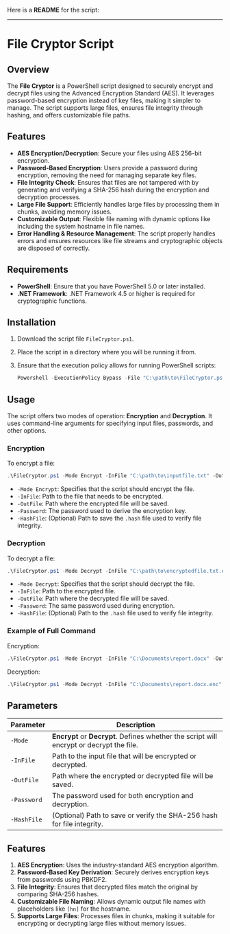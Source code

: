 Here is a **README** for the script:

---

# File Cryptor Script

## Overview

The **File Cryptor** is a PowerShell script designed to securely encrypt and decrypt files using the Advanced Encryption Standard (AES). It leverages password-based encryption instead of key files, making it simpler to manage. The script supports large files, ensures file integrity through hashing, and offers customizable file paths.

## Features

- **AES Encryption/Decryption**: Secure your files using AES 256-bit encryption.
- **Password-Based Encryption**: Users provide a password during encryption, removing the need for managing separate key files.
- **File Integrity Check**: Ensures that files are not tampered with by generating and verifying a SHA-256 hash during the encryption and decryption processes.
- **Large File Support**: Efficiently handles large files by processing them in chunks, avoiding memory issues.
- **Customizable Output**: Flexible file naming with dynamic options like including the system hostname in file names.
- **Error Handling & Resource Management**: The script properly handles errors and ensures resources like file streams and cryptographic objects are disposed of correctly.

## Requirements

- **PowerShell**: Ensure that you have PowerShell 5.0 or later installed.
- **.NET Framework**: .NET Framework 4.5 or higher is required for cryptographic functions.

## Installation

1. Download the script file `FileCryptor.ps1`.
2. Place the script in a directory where you will be running it from.
3. Ensure that the execution policy allows for running PowerShell scripts:

   ```Powershell
   Powershell -ExecutionPolicy Bypass -File "C:\path\to\FileCryptor.ps1"
   ```

## Usage

The script offers two modes of operation: **Encryption** and **Decryption**. It uses command-line arguments for specifying input files, passwords, and other options.

### Encryption

To encrypt a file:

```powershell
.\FileCryptor.ps1 -Mode Encrypt -InFile "C:\path\to\inputfile.txt" -OutFile "C:\path\to\encryptedfile.txt.enc" -Password "YourStrongPassword" -HashFile "C:\path\to\file.hash"
```

- `-Mode Encrypt`: Specifies that the script should encrypt the file.
- `-InFile`: Path to the file that needs to be encrypted.
- `-OutFile`: Path where the encrypted file will be saved.
- `-Password`: The password used to derive the encryption key.
-  `-HashFile`: (Optional) Path to save the `.hash` file used to verify file integrity.

### Decryption

To decrypt a file:

```powershell
.\FileCryptor.ps1 -Mode Decrypt -InFile "C:\path\to\encryptedfile.txt.enc" -OutFile "C:\path\to\decryptedfile.txt" -Password "YourStrongPassword" -HashFile "C:\path\to\file.hash"
```

- `-Mode Decrypt`: Specifies that the script should decrypt the file.
- `-InFile`: Path to the encrypted file.
- `-OutFile`: Path where the decrypted file will be saved.
- `-Password`: The same password used during encryption.
- `-HashFile`: (Optional) Path to the `.hash` file used to verify file integrity.

### Example of Full Command

Encryption:
```powershell
.\FileCryptor.ps1 -Mode Encrypt -InFile "C:\Documents\report.docx" -OutFile "C:\Documents\report.docx.enc" -Password "StrongPassword123" 
```

Decryption:
```powershell
.\FileCryptor.ps1 -Mode Decrypt -InFile "C:\Documents\report.docx.enc" -OutFile "C:\Documents\report_decrypted.docx" -Password "StrongPassword123" -HashFile "C:\Documents\report.hash"
```

## Parameters

| Parameter  | Description                                                                                                  |
|------------|--------------------------------------------------------------------------------------------------------------|
| `-Mode`    | **Encrypt** or **Decrypt**. Defines whether the script will encrypt or decrypt the file.                     |
| `-InFile`  | Path to the input file that will be encrypted or decrypted.                                                   |
| `-OutFile` | Path where the encrypted or decrypted file will be saved.                                                    |
| `-Password`| The password used for both encryption and decryption.                                                        |                        
| `-HashFile`| (Optional) Path to save or verify the SHA-256 hash for file integrity.                                        |

## Features

1. **AES Encryption**: Uses the industry-standard AES encryption algorithm.
2. **Password-Based Key Derivation**: Securely derives encryption keys from passwords using PBKDF2.
3. **File Integrity**: Ensures that decrypted files match the original by comparing SHA-256 hashes.
4. **Customizable File Naming**: Allows dynamic output file names with placeholders like `[hn]` for the hostname.
5. **Supports Large Files**: Processes files in chunks, making it suitable for encrypting or decrypting large files without memory issues.
